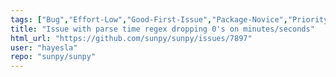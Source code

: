 ```yaml
---
tags: ["Bug","Effort-Low","Good-First-Issue","Package-Novice","Priority-Medium","astronomy","astropy","hacktoberfest","python","solar","solar-physics","sun","sunpy","time"]
title: "Issue with parse time regex dropping 0's on minutes/seconds"
html_url: "https://github.com/sunpy/sunpy/issues/7897"
user: "hayesla"
repo: "sunpy/sunpy"
---
```


